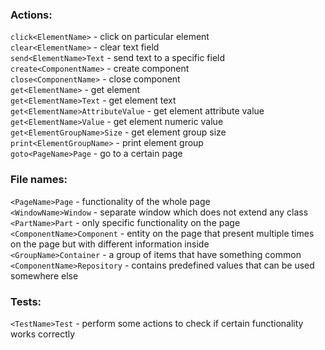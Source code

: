 ### Actions:
`click<ElementName>` - click on particular element  
`clear<ElementName>` - clear text field  
`send<ElementName>Text` - send text to a specific field  
`create<ComponentName>` - create component  
`close<ComponentName>` - close component  
`get<ElementName>` - get element  
`get<ElementName>Text` - get element text  
`get<ElementName>AttributeValue` - get element attribute value
`get<ElementName>Value` - get element numeric value  
`get<ElementGroupName>Size` - get element group size  
`print<ElementGroupName>` - print element group  
`goto<PageName>Page` - go to a certain page  

### File names:
`<PageName>Page` - functionality of the whole page  
`<WindowName>Window` - separate window which does not extend any class  
`<PartName>Part` - only specific functionality on the page  
`<ComponentName>Component` - entity on the page that present multiple times on the page but with different information inside  
`<GroupName>Container` - a group of items that have something common  
`<ComponentName>Repository` - contains predefined values that can be used somewhere else  

### Tests:
`<TestName>Test` - perform some actions to check if certain functionality works correctly  